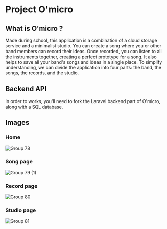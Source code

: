 ﻿# Project O'micro 

## What is O'micro ? 
Made during school, this application is a combination of a cloud storage service and a minimalist studio. You can
create a song where you or other band members can record their ideas. Once recorded, you
can listen to all the instruments together, creating a perfect prototype for a song. It also helps
to save all your band's songs and ideas in a single place. To simplify understanding, we can
divide the application into four parts: the band, the songs, the records, and the studio.

## Backend API
In order to works, you'll need to fork the Laravel backend part of O'micro, along with a SQL database.

## Images

### Home
![Group 78](https://github.com/dylantrepos/omicro-front/assets/60279661/986ba3c8-e39f-4a6e-9c3c-6c7d7e9fc0e0)

### Song page
![Group 79 (1)](https://github.com/dylantrepos/omicro-front/assets/60279661/b41eaf5c-724f-4ee4-b981-352fc6e0bf62)

### Record page
![Group 80](https://github.com/dylantrepos/omicro-front/assets/60279661/4df811a6-f28b-4892-8ed7-e47bf5cc6b09)

### Studio page
![Group 81](https://github.com/dylantrepos/omicro-front/assets/60279661/933c4269-add4-44cb-88ed-a21f56b7cd21)
